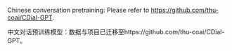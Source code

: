 

Chinese conversation pretraining: Please refer to https://github.com/thu-coai/CDial-GPT.

中文对话预训练模型：数据与项目已迁移至https://github.com/thu-coai/CDial-GPT。